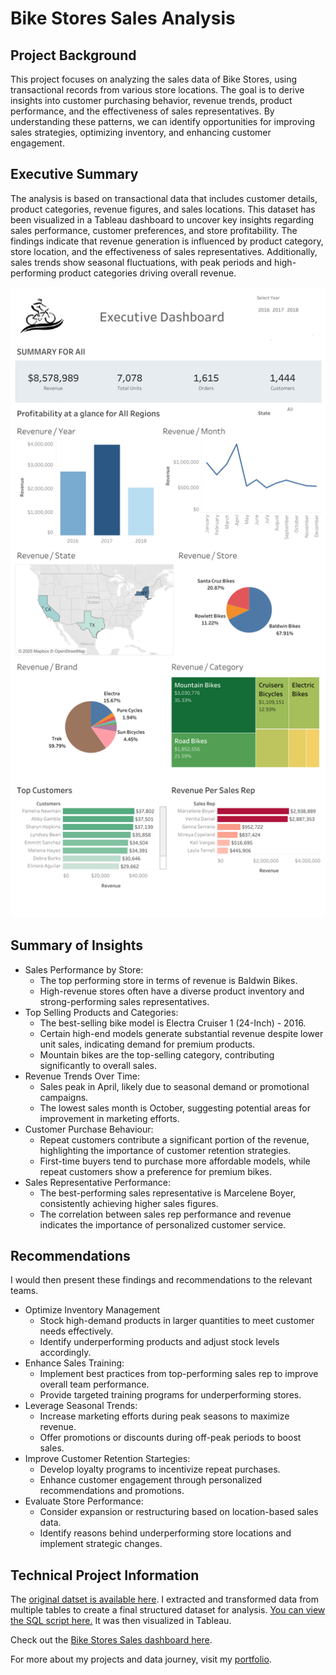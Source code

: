 # Bike Stores Sales Analysis
## Project Background
This project focuses on analyzing the sales data of Bike Stores, using transactional records from various store locations. The goal is to derive insights into customer purchasing behavior, revenue trends, product performance, and the effectiveness of sales representatives. By understanding these patterns, we can identify opportunities for improving sales strategies, optimizing inventory, and enhancing customer engagement.
## Executive Summary
The analysis is based on transactional data that includes customer details, product categories, revenue figures, and sales locations. This dataset has been visualized in a Tableau dashboard to uncover key insights regarding sales performance, customer preferences, and store profitability. The findings indicate that revenue generation is influenced by product category, store location, and the effectiveness of sales representatives. Additionally, sales trends show seasonal fluctuations, with peak periods and high-performing product categories driving overall revenue.

![plot](https://github.com/Debraj-Bora/Bike-Store-Sales-Analysis/blob/main/Dashboard.png)
## Summary of Insights
+ Sales Performance by Store:
  - The top performing store in terms of revenue is Baldwin Bikes.
  - High-revenue stores often have a diverse product inventory and strong-performing sales representatives.
+ Top Selling Products and Categories:
  - The best-selling bike model is Electra Cruiser 1 (24-Inch) - 2016.
  - Certain high-end models generate substantial revenue despite lower unit sales, indicating demand for premium products.
  - Mountain bikes are the top-selling category, contributing significantly to overall sales.
+ Revenue Trends Over Time:
  - Sales peak in April, likely due to seasonal demand or promotional campaigns.
  - The lowest sales month is October, suggesting potential areas for improvement in marketing efforts.
+ Customer Purchase Behaviour:
  - Repeat customers contribute a significant portion of the revenue, highlighting the importance of customer retention strategies.
  - First-time buyers tend to purchase more affordable models, while repeat customers show a preference for premium bikes.
+ Sales Representative Performance:
  - The best-performing sales representative is Marcelene Boyer, consistently achieving higher sales figures.
  - The correlation between sales rep performance and revenue indicates the importance of personalized customer service.
## Recommendations
I would then present these findings and recommendations to the relevant teams.
+ Optimize Inventory Management
  - Stock high-demand products in larger quantities to meet customer needs effectively.
  - Identify underperforming products and adjust stock levels accordingly.
+ Enhance Sales Training:
  - Implement best practices from top-performing sales rep to improve overall team performance.
  - Provide targeted training programs for underperforming stores.
+ Leverage Seasonal Trends:
  - Increase marketing efforts during peak seasons to maximize revenue.
  - Offer promotions or discounts during off-peak periods to boost sales.
+ Improve Customer Retention Startegies:
  - Develop loyalty programs to incentivize repeat purchases.
  - Enhance customer engagement through personalized recommendations and promotions.
+ Evaluate Store Performance:
  - Consider expansion or restructuring based on location-based sales data.
  - Identify reasons behind underperforming store locations and implement strategic changes.
## Technical Project Information
The [original datset is available here](https://github.com/Debraj-Bora/Bike-Store-Sales-Analysis/blob/main/BikeStores.xlsx%20-%20Data.csv). I extracted and transformed data from multiple tables to create a final structured dataset for analysis. [You can view the SQL script here.](https://github.com/Debraj-Bora/Bike-Store-Sales-Analysis/blob/main/bike_store_sales.sql) It was then visualized in Tableau.

Check out the [Bike Stores Sales dashboard here](https://public.tableau.com/app/profile/debraj.bora/viz/BikeStoresDashboard_17402872257330/Dashboard).

For more about my projects and data journey, visit my [portfolio]().
